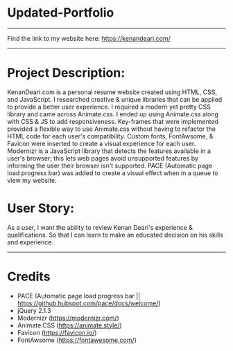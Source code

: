 # Updated-Portfolio
_______________

Find the link to my website here: https://kenandeari.com/

_______________

# Project Description: 
KenanDeari.com is a personal resume website created using HTML, CSS, and JavaScript. I researched creative & unique libraries that can be applied to provide a better user experience. I required a modern yet pretty CSS library and came across Animate.css. I ended up using Animate.css along with CSS & JS to add responsiveness. Key-frames that were implemented provided a flexible way to use Animate.css without having to refactor the HTML code for each user's compatibility. Custom fonts, FontAwsome, & Favicon were inserted to create a visual experience for each user. Modernizr is a JavaScript library that detects the features available in a user's browser; this lets web pages avoid unsupported features by informing the user their browser isn't supported. PACE (Automatic page load progress bar) was added to create a visual effect when in a queue to view my website.

# User Story: 
As a user, I want the ability to review Kenan Deari's experience & qualifications. So that I can learn to make an educated decision on his skills and experience. 

_______________


# Credits
* PACE (Automatic page load progress bar || https://github.hubspot.com/pace/docs/welcome/)
* jQuery 2.1.3 
* Modernizr (https://modernizr.com/) 
* Animate.CSS (https://animate.style/) 
* Favicon (https://favicon.io/)
* FontAwsome (https://fontawesome.com/)
